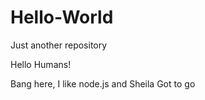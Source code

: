 # Hello-World

Just another  repository

Hello Humans!

Bang here, I like node.js and Sheila
Got to go
